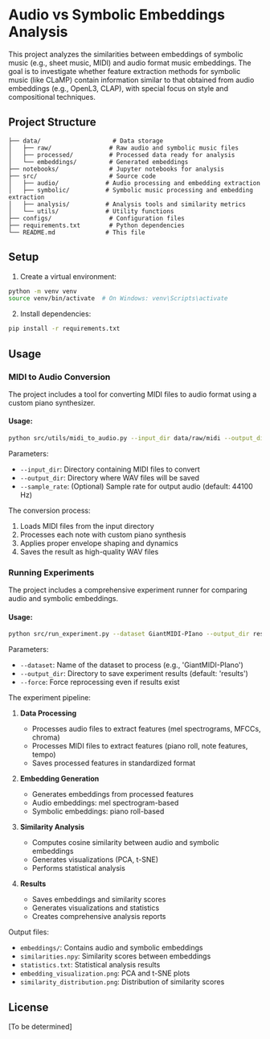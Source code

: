 # Audio vs Symbolic Embeddings Analysis

This project analyzes the similarities between embeddings of symbolic music (e.g., sheet music, MIDI) and audio format music embeddings. The goal is to investigate whether feature extraction methods for symbolic music (like CLaMP) contain information similar to that obtained from audio embeddings (e.g., OpenL3, CLAP), with special focus on style and compositional techniques.

## Project Structure

```
├── data/                    # Data storage
│   ├── raw/                # Raw audio and symbolic music files
│   ├── processed/          # Processed data ready for analysis
│   └── embeddings/         # Generated embeddings
├── notebooks/              # Jupyter notebooks for analysis
├── src/                    # Source code
│   ├── audio/             # Audio processing and embedding extraction
│   ├── symbolic/          # Symbolic music processing and embedding extraction
│   ├── analysis/          # Analysis tools and similarity metrics
│   └── utils/             # Utility functions
├── configs/                # Configuration files
├── requirements.txt        # Python dependencies
└── README.md              # This file
```

## Setup

1. Create a virtual environment:
```bash
python -m venv venv
source venv/bin/activate  # On Windows: venv\Scripts\activate
```

2. Install dependencies:
```bash
pip install -r requirements.txt
```

## Usage

### MIDI to Audio Conversion

The project includes a tool for converting MIDI files to audio format using a custom piano synthesizer. 

#### Usage:
```bash
python src/utils/midi_to_audio.py --input_dir data/raw/midi --output_dir data/raw/audio
```

Parameters:
- `--input_dir`: Directory containing MIDI files to convert
- `--output_dir`: Directory where WAV files will be saved
- `--sample_rate`: (Optional) Sample rate for output audio (default: 44100 Hz)

The conversion process:
1. Loads MIDI files from the input directory
2. Processes each note with custom piano synthesis
3. Applies proper envelope shaping and dynamics
4. Saves the result as high-quality WAV files

### Running Experiments

The project includes a comprehensive experiment runner for comparing audio and symbolic embeddings.

#### Usage:
```bash
python src/run_experiment.py --dataset GiantMIDI-PIano --output_dir results
```

Parameters:
- `--dataset`: Name of the dataset to process (e.g., 'GiantMIDI-PIano')
- `--output_dir`: Directory to save experiment results (default: 'results')
- `--force`: Force reprocessing even if results exist

The experiment pipeline:
1. **Data Processing**
   - Processes audio files to extract features (mel spectrograms, MFCCs, chroma)
   - Processes MIDI files to extract features (piano roll, note features, tempo)
   - Saves processed features in standardized format

2. **Embedding Generation**
   - Generates embeddings from processed features
   - Audio embeddings: mel spectrogram-based
   - Symbolic embeddings: piano roll-based

3. **Similarity Analysis**
   - Computes cosine similarity between audio and symbolic embeddings
   - Generates visualizations (PCA, t-SNE)
   - Performs statistical analysis

4. **Results**
   - Saves embeddings and similarity scores
   - Generates visualizations and statistics
   - Creates comprehensive analysis reports

Output files:
- `embeddings/`: Contains audio and symbolic embeddings
- `similarities.npy`: Similarity scores between embeddings
- `statistics.txt`: Statistical analysis results
- `embedding_visualization.png`: PCA and t-SNE plots
- `similarity_distribution.png`: Distribution of similarity scores

## License

[To be determined] 